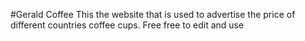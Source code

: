 #Gerald  Coffee
This the website that is used to advertise the price of different countries coffee cups.
Free free to edit and use 

